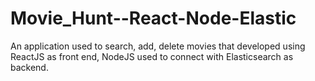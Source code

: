 # Movie_Hunt--React-Node-Elastic
An application used to search, add, delete movies that developed using ReactJS as front end, NodeJS used to connect with Elasticsearch as backend.
